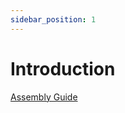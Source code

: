 ```yaml
---
sidebar_position: 1
---
```


# Introduction

[Assembly Guide](https://docs.google.com/document/d/1d3hXxOXammY6yR6EJ_lT8lXaUeGtjSJwcDIc-OJ2SfY/edit?usp=sharing)
